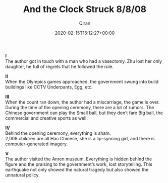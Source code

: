 ﻿---
title: And the Clock Struck 8/8/08
author: Qiran
type: post
date: 2020-02-15T15:12:27+00:00
aliases: ["/and-the-clock-struck-8-8-08/"]
tags:
  - "One Child: The Story of China's Most Radical Experiment"

---
**I**  
The author got in touch with a man who had a vasectomy. Zhu lost her only daughter, he full of regrets that he followed the rule.

**II**  
When the Olympics games approached, the government swung into build buildings like CCTV Underpants, Egg, etc.

**III**  
When the count ran down, the author had a miscarriage, the game is over. During the time of the opening ceremony, there are a lot of rumors. The Chinese government can play the&nbsp;Small ball,&nbsp;but they don&#8217;t fare&nbsp;Big ball,&nbsp;the commercial and creative sports as well.

**IV**  
Behind the opening ceremony, everything is sham.  
2,008 children are all Han Chinese, she is a lip-syncing girl, and there is computer-generated imagery.

**V**  
The author visited the Anren museum, Everything is hidden behind the figure and the praising to the government&#8217;s work, lost storytelling. This earthquake not only showed the natural tragedy but also showed the unnatural policy.
